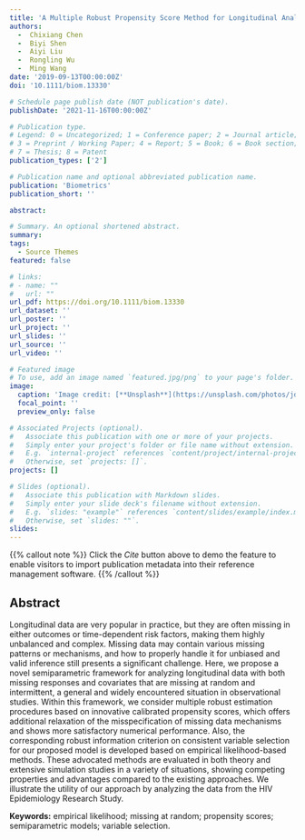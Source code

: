 ```yaml
---
title: 'A Multiple Robust Propensity Score Method for Longitudinal Analysis with Intermittent Missing Data'
authors:
  -  Chixiang Chen
  -  Biyi Shen
  -  Aiyi Liu
  -  Rongling Wu
  -  Ming Wang
date: '2019-09-13T00:00:00Z'
doi: '10.1111/biom.13330'

# Schedule page publish date (NOT publication's date).
publishDate: '2021-11-16T00:00:00Z'

# Publication type.
# Legend: 0 = Uncategorized; 1 = Conference paper; 2 = Journal article;
# 3 = Preprint / Working Paper; 4 = Report; 5 = Book; 6 = Book section;
# 7 = Thesis; 8 = Patent
publication_types: ['2']

# Publication name and optional abbreviated publication name.
publication: 'Biometrics'
publication_short: ''

abstract: 

# Summary. An optional shortened abstract.
summary: 
tags:
  - Source Themes
featured: false

# links:
# - name: ""
#   url: ""
url_pdf: https://doi.org/10.1111/biom.13330
url_dataset: ''
url_poster: ''
url_project: ''
url_slides: ''
url_source: ''
url_video: ''

# Featured image
# To use, add an image named `featured.jpg/png` to your page's folder.
image:
  caption: 'Image credit: [**Unsplash**](https://unsplash.com/photos/jdD8gXaTZsc)'
  focal_point: ''
  preview_only: false

# Associated Projects (optional).
#   Associate this publication with one or more of your projects.
#   Simply enter your project's folder or file name without extension.
#   E.g. `internal-project` references `content/project/internal-project/index.md`.
#   Otherwise, set `projects: []`.
projects: []

# Slides (optional).
#   Associate this publication with Markdown slides.
#   Simply enter your slide deck's filename without extension.
#   E.g. `slides: "example"` references `content/slides/example/index.md`.
#   Otherwise, set `slides: ""`.
slides:
---
```


{{% callout note %}}
Click the _Cite_ button above to demo the feature to enable visitors to import publication metadata into their reference management software.
{{% /callout %}}

## Abstract

Longitudinal data are very popular in practice, but they are often missing in either outcomes or time-dependent risk factors, making them highly unbalanced and complex. Missing data may contain various missing patterns or mechanisms, and how to properly handle it for unbiased and valid inference still presents a significant challenge. Here, we propose a novel semiparametric framework for analyzing longitudinal data with both missing responses and covariates that are missing at random and intermittent, a general and widely encountered situation in observational studies. Within this framework, we consider multiple robust estimation procedures based on innovative calibrated propensity scores, which offers additional relaxation of the misspecification of missing data mechanisms and shows more satisfactory numerical performance. Also, the corresponding robust information criterion on consistent variable selection for our proposed model is developed based on empirical likelihood-based methods. These advocated methods are evaluated in both theory and extensive simulation studies in a variety of situations, showing competing properties and advantages compared to the existing approaches. We illustrate the utility of our approach by analyzing the data from the HIV Epidemiology Research Study.

**Keywords:** empirical likelihood; missing at random; propensity scores; semiparametric models; variable selection.
